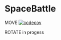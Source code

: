 # SpaceBattle

MOVE [![codecov](https://codecov.io/github/egor951769794/SpaceBattle/branch/move/graph/badge.svg?token=V44VRLBEG8)](https://codecov.io/github/egor951769794/SpaceBattle)

ROTATE in progess
